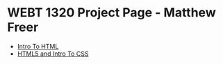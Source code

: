 # WEBT 1320 Project Page - Matthew Freer

<ul>
    <li><a href="intro_to_html/index.html" target="blank">Intro To HTML</a></li>
    <li><a href="HTML5_intro_to_css/index.html" target="blank">HTML5 and Intro To CSS</a></li>
<ul>